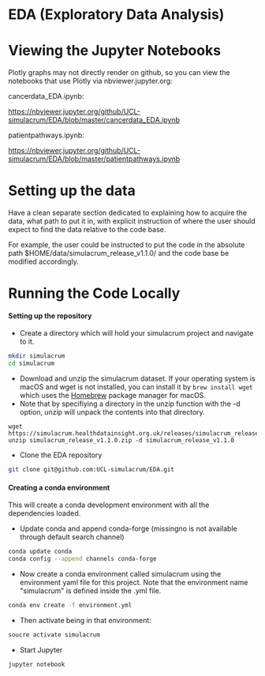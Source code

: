 # EDA (Exploratory Data Analysis)
# Viewing the Jupyter Notebooks

Plotly graphs may not directly render on github, so you can view the notebooks that use Plotly via nbviewer.jupyter.org:

cancerdata_EDA.ipynb:

https://nbviewer.jupyter.org/github/UCL-simulacrum/EDA/blob/master/cancerdata_EDA.ipynb

patientpathways.ipynb:

https://nbviewer.jupyter.org/github/UCL-simulacrum/EDA/blob/master/patientpathways.ipynb

# Setting up the data

Have a clean separate section dedicated to explaining how to acquire the data, what path to put it in, with explicit instruction of where the user should expect to find the data relative to the code base.

For example, the user could be instructed to put the code in the absolute path $HOME/data/simulacrum_release_v1.1.0/ and the code base be modified accordingly.

# Running the Code Locally

#### Setting up the repository

* Create a directory which will hold your simulacrum project and navigate to it.  

```bash
mkdir simulacrum
cd simulacrum
```

* Download and unzip the simulacrum dataset.  If your operating system is macOS and wget is not installed, you can install it by ```brew install wget``` which uses the [Homebrew](https://brew.sh) package manager for macOS.
* Note that by specifiying a directory in the unzip function with the -d option, unzip will unpack the contents into that directory.
```
wget https://simulacrum.healthdatainsight.org.uk/releases/simulacrum_release_v1.1.0.zip
unzip simulacrum_release_v1.1.0.zip -d simulacrum_release_v1.1.0
```
* Clone the EDA repository

```bash
git clone git@github.com:UCL-simulacrum/EDA.git
```

#### Creating a conda environment
This will create a conda development environment with all the dependencies loaded.

* Update conda and append conda-forge (missingno is not available through default search channel)

```bash
conda update conda
conda config --append channels conda-forge
```

* Now create a conda environment called simulacrum using the environment yaml file for this project.  Note that the environment name "simulacrum" is defined inside the .yml file.  

```bash
conda env create -f environment.yml
```

* Then activate being in that environment:

```bash
soucre activate simulacrum
```

* Start Jupyter

```bash
jupyter notebook
```
